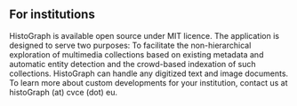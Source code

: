 For institutions
---

HistoGraph is available open source under MIT licence. The application is designed to serve two purposes: To facilitate the non-hierarchical exploration of multimedia collections based on existing metadata and automatic entity detection and the crowd-based indexation of such collections. 
HistoGraph can handle any digitized text and image documents. To learn more about custom developments for your institution, contact us at histoGraph (at) cvce (dot) eu.
